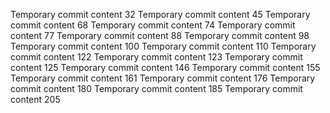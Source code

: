 Temporary commit content 32
Temporary commit content 45
Temporary commit content 68
Temporary commit content 74
Temporary commit content 77
Temporary commit content 88
Temporary commit content 98
Temporary commit content 100
Temporary commit content 110
Temporary commit content 122
Temporary commit content 123
Temporary commit content 125
Temporary commit content 146
Temporary commit content 155
Temporary commit content 161
Temporary commit content 176
Temporary commit content 180
Temporary commit content 185
Temporary commit content 205

